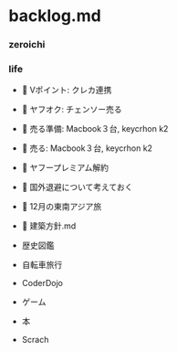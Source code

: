# backlog.md
### zeroichi


### life
- 🏡 Vポイント: クレカ連携
- 🏡 ヤフオク: チェンソー売る
- 🏡 売る準備: Macbook３台, keycrhon k2
- 🏡 売る: Macbook３台, keycrhon k2
- 🏡 ヤフープレミアム解約
- 🏡 国外退避について考えておく
- 🏡 12月の東南アジア旅
- 🏡 建築方針.md

- 歴史図鑑
- 自転車旅行
- CoderDojo
- ゲーム
- 本
- Scrach
